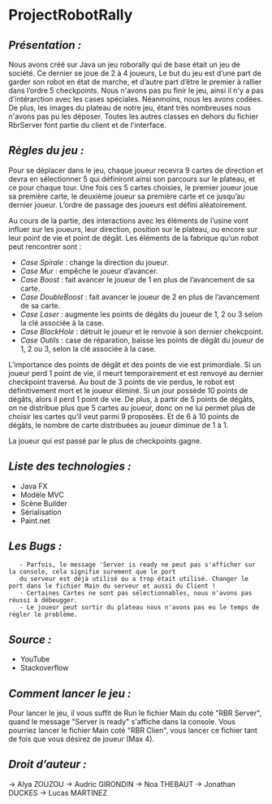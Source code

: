 # ProjectRobotRally

## _Présentation :_ 
Nous avons créé sur Java un jeu roborally qui de base était un jeu de société. Ce dernier se joue de 2 à 4 joueurs, Le but du jeu est d’une part de garder son robot en état de marche, et d’autre part d’être le premier à rallier dans l’ordre 5 checkpoints. Nous n'avons pas pu finir le jeu, ainsi il n'y a pas d'intérarction avec les cases spéciales. Néanmoins, nous les avons codées. 
De plus, les images du plateau de notre jeu, étant très nombreuses nous n'avons pas pu les déposer. Toutes les autres classes en dehors du fichier RbrServer font partie du client et de l'interface. 

## _Règles du jeu :_
Pour se déplacer dans le jeu, chaque joueur recevra 9 cartes de direction et devra en sélectionner 5 qui définiront ainsi son parcours sur le plateau, et ce pour chaque tour. 
Une fois ces 5 cartes choisies, le premier joueur joue sa première carte, le deuxième joueur sa première carte et ce jusqu’au dernier joueur. L’ordre de passage des joueurs est défini aléatoirement.

Au cours de la partie, des interactions avec les éléments de l’usine vont influer sur les joueurs, leur direction, position sur le plateau, ou encore sur leur point de vie et point de dégât.
Les éléments de la fabrique qu’un robot peut rencontrer sont :
-	*Case Spirale* : change la direction du joueur.
-	*Case Mur* : empêche le joueur d’avancer.
-	*Case Boost* :  fait avancer le joueur de 1 en plus de l’avancement de sa carte.
-	*Case DoubleBoost* : fait avancer le joueur de 2 en plus de l’avancement de sa carte.
-	*Case Laser* : augmente les points de dégâts du joueur de 1, 2 ou 3 selon la clé associée à la case.
-	*Case BlackHole* : détruit le joueur et le renvoie à son dernier chekcpoint.
-	*Case Outils* : case de réparation, baisse les points de dégât du joueur de 1, 2 ou 3, selon la clé associée à la case.

L’importance des points de dégât et des points de vie est primordiale. 
Si un joueur perd 1 point de vie, il meurt temporairement et est renvoyé au dernier checkpoint traversé. Au bout de 3 points de vie perdus, le robot est définitivement mort et le joueur éliminé.
Si un jour possède 10 points de dégâts, alors il perd 1 point de vie. De plus, à partir de 5 points de dégâts, on ne distribue plus que 5 cartes au joueur, donc on ne lui permet plus de choisir les cartes qu’il veut parmi 9 proposées. Et de 6 à 10 points de dégâts, le nombre de carte distribuées au joueur diminue de 1 à 1.

La joueur qui est passé par le plus de checkpoints gagne.	


## _Liste des technologies :_
-	Java FX
-	Modèle MVC
-	Scène Builder
-	Sérialisation
-	Paint.net

## _Les Bugs :_
       - Parfois, le message 'Server is ready ne peut pas s'afficher sur la console, cela signifie surement que le port 
       du serveur est déjà utilisé ou a trop était utilisé. Changer le port dans le fichier Main du serveur et aussi du Client !
       - Certaines Cartes ne sont pas sélectionnables, nous n'avons pas réussi à débeugger. 
       - Le joueur peut sortir du plateau nous n'avons pas eu le temps de régler le problème. 

## _Source :_
-	YouTube
-	Stackoverflow


## _Comment lancer le jeu :_

Pour lancer le jeu, il vous suffit de Run le fichier Main du coté "RBR Server", quand le message "Server is ready" s'affiche dans la console. 
Vous pourriez lancer le fichier Main coté "RBR Clien", vous lancer ce fichier tant de fois que vous désirez de joueur (Max 4). 

## _Droit d’auteur :_
-> Alya ZOUZOU
-> Audric GIRONDIN
-> Noa THEBAUT
-> Jonathan DUCKES
-> Lucas MARTINEZ
